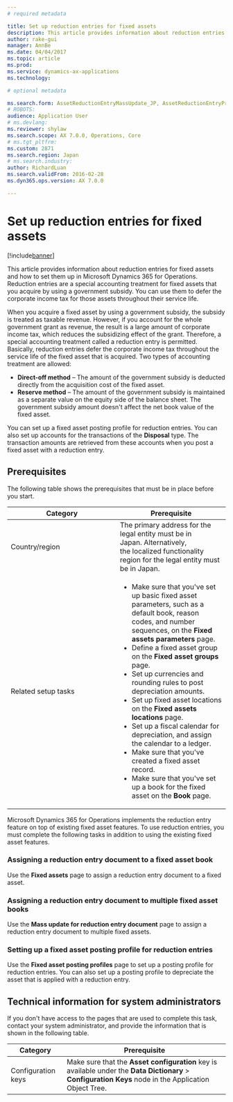 ```yaml
---
# required metadata

title: Set up reduction entries for fixed assets
description: This article provides information about reduction entries for fixed assets and how to set them up in Microsoft Dynamics 365 for Operations. Reduction entries are a special accounting treatment for fixed assets that you acquire by using a government subsidy. You can use them to defer the corporate income tax for those assets throughout their service life. 
author: rake-gui
manager: AnnBe
ms.date: 04/04/2017
ms.topic: article
ms.prod: 
ms.service: dynamics-ax-applications
ms.technology: 

# optional metadata

ms.search.form: AssetReductionEntryMassUpdate_JP, AssetReductionEntryProfile_JP
# ROBOTS: 
audience: Application User
# ms.devlang: 
ms.reviewer: shylaw
ms.search.scope: AX 7.0.0, Operations, Core
# ms.tgt_pltfrm: 
ms.custom: 2871
ms.search.region: Japan
# ms.search.industry: 
author: RichardLuan
ms.search.validFrom: 2016-02-28
ms.dyn365.ops.version: AX 7.0.0

---
```


# Set up reduction entries for fixed assets

[!include[banner](../includes/banner.md)]


This article provides information about reduction entries for fixed assets and how to set them up in Microsoft Dynamics 365 for Operations. Reduction entries are a special accounting treatment for fixed assets that you acquire by using a government subsidy. You can use them to defer the corporate income tax for those assets throughout their service life. 

When you acquire a fixed asset by using a government subsidy, the subsidy is treated as taxable revenue. However, if you account for the whole government grant as revenue, the result is a large amount of corporate income tax, which reduces the subsidizing effect of the grant. Therefore, a special accounting treatment called a reduction entry is permitted. Basically, reduction entries defer the corporate income tax throughout the service life of the fixed asset that is acquired. Two types of accounting treatment are allowed:

-   **Direct-off method** – The amount of the government subsidy is deducted directly from the acquisition cost of the fixed asset.
-   **Reserve method** – The amount of the government subsidy is maintained as a separate value on the equity side of the balance sheet. The government subsidy amount doesn't affect the net book value of the fixed asset.

You can set up a fixed asset posting profile for reduction entries. You can also set up accounts for the transactions of the **Disposal** type. The transaction amounts are retrieved from these accounts when you post a fixed asset with a reduction entry.

## Prerequisites
The following table shows the prerequisites that must be in place before you start.

<table>
<colgroup>
<col width="50%" />
<col width="50%" />
</colgroup>
<thead>
<tr class="header">
<th>Category</th>
<th>Prerequisite</th>
</tr>
</thead>
<tbody>
<tr class="odd">
<td>Country/region</td>
<td>The primary address for the legal entity must be in Japan. Alternatively, the localized functionality region for the legal entity must be in Japan.</td>
</tr>
<tr class="even">
<td>Related setup tasks</td>
<td><ul>
<li>Make sure that you've set up basic fixed asset parameters, such as a default book, reason codes, and number sequences, on the <strong>Fixed assets parameters</strong> page.</li>
<li>Define a fixed asset group on the <strong>Fixed asset groups</strong> page.</li>
<li>Set up currencies and rounding rules to post depreciation amounts.</li>
<li>Set up fixed asset locations on the <strong>Fixed assets locations</strong> page.</li>
<li>Set up a fiscal calendar for depreciation, and assign the calendar to a ledger.</li>
<li>Make sure that you've created a fixed asset record.</li>
<li>Make sure that you've set up a book for the fixed asset on the <strong>Book </strong>page.</li>
</ul></td>
</tr>
</tbody>
</table>

Microsoft Dynamics 365 for Operations implements the reduction entry feature on top of existing fixed asset features. To use reduction entries, you must complete the following tasks in addition to using the existing fixed asset features.

### Assigning a reduction entry document to a fixed asset book

Use the **Fixed assets** page to assign a reduction entry document to a fixed asset.

### Assigning a reduction entry document to multiple fixed asset books

Use the **Mass update for reduction entry document** page to assign a reduction entry document to multiple fixed assets.

### Setting up a fixed asset posting profile for reduction entries

Use the **Fixed asset posting profiles** page to set up a posting profile for reduction entries. You can also set up a posting profile to depreciate the asset that is applied with a reduction entry.

## Technical information for system administrators
If you don't have access to the pages that are used to complete this task, contact your system administrator, and provide the information that is shown in the following table.

| Category           | Prerequisite                                                                                                                                               |
|--------------------|------------------------------------------------------------------------------------------------------------------------------------------------------------|
| Configuration keys | Make sure that the **Asset configuration** key is available under the **Data Dictionary** &gt; **Configuration Keys** node in the Application Object Tree. |


